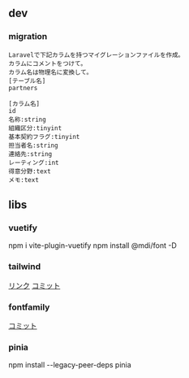 ## dev

### migration

```
Laravelで下記カラムを持つマイグレーションファイルを作成。
カラムにコメントをつけて。
カラム名は物理名に変換して。
[テーブル名]
partners

[カラム名]
id
名称:string
組織区分:tinyint
基本契約フラグ:tinyint
担当者名:string
連絡先:string
レーティング:int
得意分野:text
メモ:text
```

## libs

### vuetify

npm i vite-plugin-vuetify
npm install @mdi/font -D

### tailwind

[リンク](https://tailwindcss.com/docs/guides/laravel)
[コミット](https://github.com/codershisho/career-link/commit/fbb0e2a111c6e3bfcfacfb5d6d06ed4abbde128f)

### fontfamily

[コミット](https://github.com/codershisho/career-link/commit/b243be7f37600a0d3af90cf5e5bc7f49b200265f)

### pinia

npm install --legacy-peer-deps pinia
